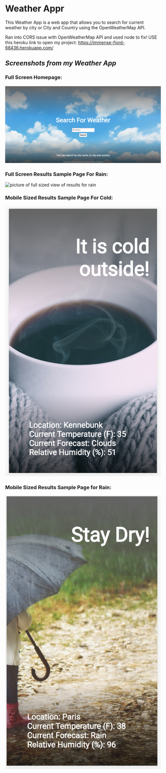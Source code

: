 <!--  -->
# **Weather Appr**

This Weather App is a web app that allows you to search for current weather by city or City and Country using the OpenWeatherMap API. 

Ran into CORS issue with OpenWeatherMap API and used node to fix! USE this heroku link to open my project: https://immense-fjord-68436.herokuapp.com/

## *Screenshots from my Weather App*

### Full Screen Homepage:

![full sized picture of homepage with clouds](/Home-Desktop.png)

### Full Screen Results Sample Page For Rain:
![picture of full sized view of results for rain](/Sample-Results-Desktop-Rain.png)

### Mobile Sized Results Sample Page For Cold:
![picture of mobile sized view of results for cold](/Sample-Results-Mobile-Cold.png)

### Mobile Sized Results Sample Page for Rain:
![picture of mobile sized view of results for rain](/Sample-Results-Mobile-Rain.png)
